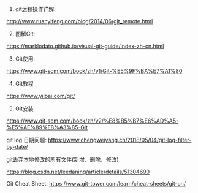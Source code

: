 1. git远程操作详解: 

http://www.ruanyifeng.com/blog/2014/06/git_remote.html  

2. 图解Git: 

https://marklodato.github.io/visual-git-guide/index-zh-cn.html

3. Git使用: 

https://www.git-scm.com/book/zh/v1/Git-%E5%9F%BA%E7%A1%80

4. Git教程

https://www.yiibai.com/git/

5. Git安装

https://www.git-scm.com/book/zh/v2/%E8%B5%B7%E6%AD%A5-%E5%AE%89%E8%A3%85-Git


git log 日期问题:
https://www.chengweiyang.cn/2018/05/04/git-log-filter-by-date/


git丢弃本地修改的所有文件(新增、删除、修改)

https://blog.csdn.net/leedaning/article/details/51304690

Git Cheat Sheet: https://www.git-tower.com/learn/cheat-sheets/git-cn/
